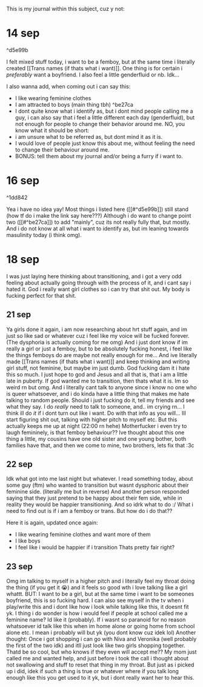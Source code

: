 This is my journal within this subject, cuz y not:
# 14 sep

^d5e99b

I felt mixed stuff today, i want to be a femboy, but at the same time i literally created [[Trans names (if thats what i want)]]. One thing is for certain i *preferably* want a boyfriend. I also feel a little genderfluid or nb. Idk...

I also wanna add, when coming out i can say this:
- I like wearing feminine clothes
- I am attracted to boys (main thing tbh) ^be27ca
- I dont quite know what i identify as, but i dont mind people calling me a guy, i can also say that i feel a little different each day (genderfluid), but not enough for people to change their behavior around me. NO, you know what it should be short:
- i am unsure what to be referred as, but dont mind it as it is.
- I would love of people just know this about me, without feeling the need to change their behaviour around me.
- BONUS: tell them about my journal and/or being a furry if i want to.
# 16 sep

^1dd842

Yea i have no idea yay!
Most things i listed here ([[#^d5e99b]]) still stand (how tf do i make the link say here???) Although i do want to change point two ([[#^be27ca]]) to add "mainly", cuz its not really fully that, but mostly. And i do not know at all what i want to identify as, but im leaning towards masulinity today (i think omg).

# 18 sep
I was just laying here thinking about transitioning, and i got a very odd feeling about actually going through with the process of it, and i cant say i hated it.  God i really want girl clothes so i can try that shit out. My body is fucking perfect for that shit.

## 21 sep
Ya girls done it again, i am now researching about hrt stuff again, and im just so like sad or whatever cuz i feel like my voice will be fucked forever. (The dysphoria is actually coming for me omg) And i just dont know if im really a girl or just a femboy, but to be absolutely fucking honest, i feel like the things femboys do are maybe not really enough for me... And ive literally made [[Trans names (if thats what i want)]] and keep thinking and writing girl stuff, not feminine, but maybe im just dumb. God fucking dam it i hate this so much. I just hope to god and Jesus and all that is, that i am a little late in puberty. If god wanted me to transition, then thats what it is. Im so weird rn but omg. And i literally cant talk to anyone since i know no one who is queer whatsoever, and i do kinda have a little thing that makes me hate talking to random people. Should i just fucking do it, tell my friends and see what they say. I do *really* need to talk to someone, and.. im crying rn... I think ill do *it* if i dont turn out like i want. Do with that info as you will...
Ill start figuring shit out, talking with higher pitch to myself etc. But this actually keeps me up at night (22:00 rn hehe)
Motherfucker i even try to laugh femininely, is that femboy behaviour??
Ive thought about this one thing a little, my cousins have one old sister and one young bother, both families have that, and then we come to mine, two brothers, lets fix that :3c

## 22 sep
Idk what got into me last night but whatever.
I read something today, about some guy (ftm) who wanted to transition but wasnt dysphoric about their feminine side. (literally me but in reverse) And another person responded saying that they just pretend to be happy about their fem side, while in reality they would be happier transitioning. And so idrk what to do :/
What i need to find out is if i am a femboy or trans. But how do i do that??

Here it is again, updated once again:

- I like wearing feminine clothes and want more of them
- I like boys
- I feel like i would be happier if i transition
Thats pretty fair right?

## 23 sep
Omg im talking to myself in a higher pitch and i literally feel my throat doing the thing (if you get it 😭) and it feels so good wth i love talking like a girl whattt. BUT:
I want to be a girl, but at the same time i want to be someones boyfriend, this is so fucking hard. I can also see myself in the tv when i play/write this and i dont like how i look while talking like this, it doesnt fit yk. I thing i do wonder is how i would feel if people at school called me a feminine name? Id like it (probably).
If i wasnt so paranoid for no reason whatsoever id talk like this when im home alone or going home from school alone etc. I mean i probably will but yk (you dont know cuz idek lol)
Another thought:
Once i got shopping i can go with Niva and Veronika (well probably the first of the two idk) and itll just look like two girls shopping together. Thatd be so cool, but who knows if they even will accept me??
My mom just called me and wanted help, and just before i took the call i thought about not swallowing and stuff to reset that thing in my throat. But just as i picked up i did, idek if such a thing is true or whatever where if you talk long enough like this you get used to it yk, but i dont really want her to hear this.